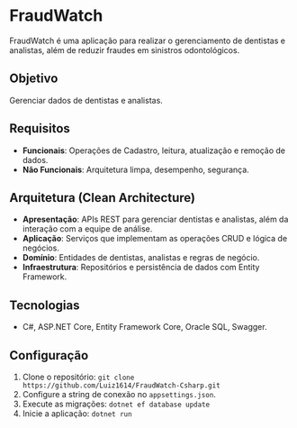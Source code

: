 
# FraudWatch

FraudWatch é uma aplicação para realizar o gerenciamento de dentistas e analistas, além de reduzir fraudes em sinistros odontológicos.

## Objetivo
Gerenciar dados de dentistas e analistas.

## Requisitos
- **Funcionais**: Operações de Cadastro, leitura, atualização e remoção de dados.
- **Não Funcionais**: Arquitetura limpa, desempenho, segurança.

## Arquitetura (Clean Architecture)
- **Apresentação**: APIs REST para gerenciar dentistas e analistas, além da interação com a equipe de análise.
- **Aplicação**: Serviços que implementam as operações CRUD e lógica de negócios.
- **Domínio**: Entidades de dentistas, analistas e regras de negócio.
- **Infraestrutura**: Repositórios e persistência de dados com Entity Framework.

## Tecnologias
- C#, ASP.NET Core, Entity Framework Core, Oracle SQL, Swagger.

## Configuração
1. Clone o repositório: `git clone https://github.com/Luiz1614/FraudWatch-Csharp.git`
2. Configure a string de conexão no `appsettings.json`.
3. Execute as migrações: `dotnet ef database update`
4. Inicie a aplicação: `dotnet run`
